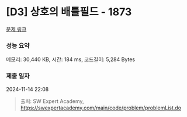 # [D3] 상호의 배틀필드 - 1873 

[문제 링크](https://swexpertacademy.com/main/code/problem/problemDetail.do?contestProbId=AV5LyE7KD2ADFAXc) 

### 성능 요약

메모리: 30,440 KB, 시간: 184 ms, 코드길이: 5,284 Bytes

### 제출 일자

2024-11-14 22:08



> 출처: SW Expert Academy, https://swexpertacademy.com/main/code/problem/problemList.do